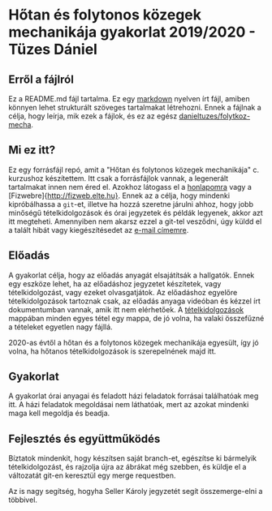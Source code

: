 # Hőtan és folytonos közegek mechanikája gyakorlat 2019/2020 - Tüzes Dániel

## Erről a fájlról
Ez a README.md fájl tartalma. Ez egy [markdown](https://en.wikipedia.org/wiki/Markdown) nyelven írt fájl, amiben könnyen lehet strukturált szöveges tartalmakat létrehozni. Ennek a fájlnak a célja, hogy leírja, mik ezek a fájlok, és ez az egész [danieltuzes/folytkoz-mecha](https://github.com/danieltuzes/folytkoz-mecha).
## Mi ez itt?
Ez egy forrásfájl repó, amit a "Hőtan és folytonos közegek mechanikája" c. kurzushoz készítettem. Itt csak a forrásfájlok vannak, a legenerált tartalmakat innen nem éred el. Azokhoz látogass el a [honlapomra](http://metal.elte.hu/~tuzes/oktatas/) vagy a [Fizwebre]{http://fizweb.elte.hu}. Ennek az a célja, hogy mindenki kipróbálhassa a `git`-et, illetve ha hozzá szeretne járulni ahhoz, hogy jobb minőségű tételkidolgozások és órai jegyzetek és példák legyenek, akkor azt itt megteheti. Amennyiben nem akarsz ezzel a git-tel vesződni, úgy küldd el a talált hibát vagy kiegészítésedet az [e-mail címemre](mailto:tuzes@metal.elte.hu).
## Előadás
A gyakorlat célja, hogy az előadás anyagát elsajátítsák a hallgatók. Ennek egy eszköze lehet, ha az előadáshoz jegyzetet készítetek, vagy tételkidolgozást, vagy ezeket olvasgatjátok. Az előadáshoz egyelőre tételkidolgozások tartoznak csak, az előadás anyaga videóban és kézzel írt dokumentumban vannak, amik itt nem elérhetőek. A [tételkidolgozások](https://github.com/danieltuzes/folytkoz-mecha/tree/master/t%C3%A9telkidolgoz%C3%A1s) mappában minden egyes tétel egy mappa, de jó volna, ha valaki összefűzné a tételeket egyetlen nagy fájllá.

2020-as évtől a hőtan és a folytonos közegek mechanikája egyesült, így jó volna, ha hőtanos tételkidolgozások is szerepelnének majd itt.
## Gyakorlat
A gyakorlat órai anyagai és feladott házi feladatok forrásai találhatóak meg itt. A házi feladatok megoldásai nem láthatóak, mert az azokat mindenki maga kell megoldja és beadja.

## Fejlesztés és együttműködés
Bíztatok mindenkit, hogy készítsen saját branch-et, egészítse ki bármelyik tételkidolgozást, és rajzolja újra az ábrákat még szebben, és küldje el a változatát git-en keresztül egy merge requestben.

Az is nagy segítség, hogyha Seller Károly jegyzetét segít összemerge-elni a többivel.